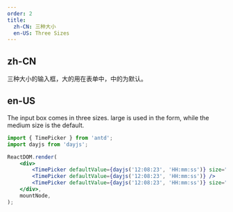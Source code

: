 ```yaml
---
order: 2
title:
  zh-CN: 三种大小
  en-US: Three Sizes
---
```


## zh-CN

三种大小的输入框，大的用在表单中，中的为默认。

## en-US

The input box comes in three sizes. large is used in the form, while the medium size is the default.

```jsx
import { TimePicker } from 'antd';
import dayjs from 'dayjs';

ReactDOM.render(
	<div>
		<TimePicker defaultValue={dayjs('12:08:23', 'HH:mm:ss')} size="large" />
		<TimePicker defaultValue={dayjs('12:08:23', 'HH:mm:ss')} />
		<TimePicker defaultValue={dayjs('12:08:23', 'HH:mm:ss')} size="small" />
	</div>,
	mountNode,
);
```
